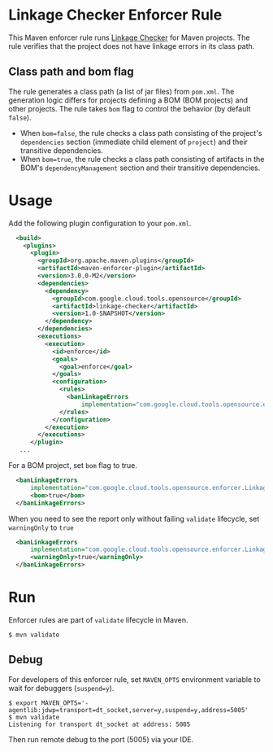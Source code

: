 # Linkage Checker Enforcer Rule

This Maven enforcer rule runs [Linkage Checker](../dependencies) for Maven projects.
The rule verifies that the project does not have linkage errors in its class path.

## Class path and bom flag

The rule generates a class path (a list of jar files) from `pom.xml`.
The generation logic differs for projects defining a BOM (BOM projects) and other projects.
The rule takes `bom` flag to control the behavior (by default `false`).

- When `bom=false`, the rule checks a class path consisting of the project's `dependencies` section
  (immediate child element of `project`) and their transitive dependencies.
- When `bom=true`, the rule checks a class path consisting of artifacts in the BOM's
  `dependencyManagement` section and their transitive dependencies.

# Usage

Add the following plugin configuration to your `pom.xml`.

```xml
  <build>
    <plugins>
      <plugin>
        <groupId>org.apache.maven.plugins</groupId>
        <artifactId>maven-enforcer-plugin</artifactId>
        <version>3.0.0-M2</version>
        <dependencies>
          <dependency>
            <groupId>com.google.cloud.tools.opensource</groupId>
            <artifactId>linkage-checker</artifactId>
            <version>1.0-SNAPSHOT</version>
          </dependency>
        </dependencies>
        <executions>
          <execution>
            <id>enforce</id>
            <goals>
              <goal>enforce</goal>
            </goals>
            <configuration>
              <rules>
                <banLinkageErrors
                    implementation="com.google.cloud.tools.opensource.enforcer.LinkageCheckerRule"/>
              </rules>
            </configuration>
          </execution>
        </executions>
      </plugin>
   ...
```

For a BOM project, set `bom` flag to true.

```xml
  <banLinkageErrors
      implementation="com.google.cloud.tools.opensource.enforcer.LinkageCheckerRule">
      <bom>true</bom>
  </banLinkageErrors>
```

When you need to see the report only without failing `validate` lifecycle, set `warningOnly`
to `true`

```xml
  <banLinkageErrors
      implementation="com.google.cloud.tools.opensource.enforcer.LinkageCheckerRule">
      <warningOnly>true</warningOnly>
  </banLinkageErrors>
```

# Run

Enforcer rules are part of `validate` lifecycle in Maven.

```
$ mvn validate
```

## Debug

For developers of this enforcer rule, set `MAVEN_OPTS` environment variable to wait for
debuggers (`suspend=y`).

```
$ export MAVEN_OPTS='-agentlib:jdwp=transport=dt_socket,server=y,suspend=y,address=5005'
$ mvn validate
Listening for transport dt_socket at address: 5005
```

Then run remote debug to the port (5005) via your IDE.

